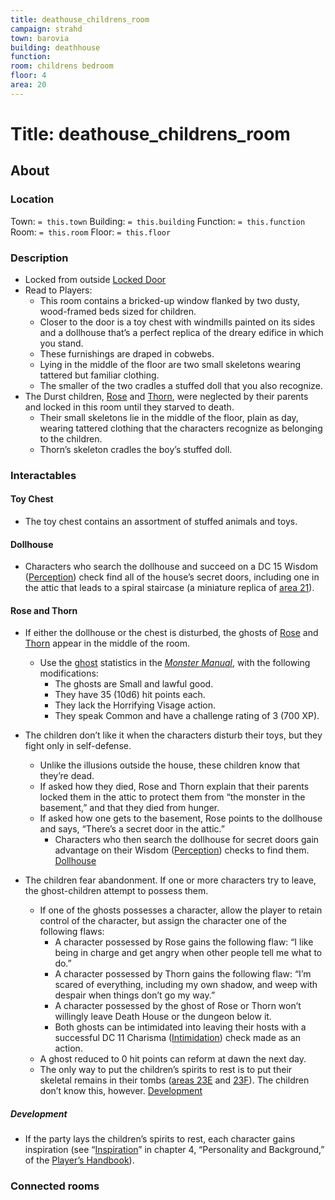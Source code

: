 ```yaml
---
title: deathouse_childrens_room
campaign: strahd
town: barovia
building: deathhouse
function: 
room: childrens bedroom
floor: 4
area: 20
---
```

# Title: deathouse_childrens_room
## About
### Location
Town: `= this.town`
Building: `= this.building`
Function: `= this.function`
Room: `= this.room`
Floor: `= this.floor` 
### Description
- Locked from outside [Locked Door](deathhouse_attic_hall.md#Locked%20Door)
- Read to Players:
	- This room contains a bricked-up window flanked by two dusty, wood-framed beds sized for children. 
	- Closer to the door is a toy chest with windmills painted on its sides and a dollhouse that’s a perfect replica of the dreary edifice in which you stand. 
	- These furnishings are draped in cobwebs.
	-  Lying in the middle of the floor are two small skeletons wearing tattered but familiar clothing. 
	- The smaller of the two cradles a stuffed doll that you also recognize.
- The Durst children, [Rose](https://www.dndbeyond.com/monsters/rose-durst) and [Thorn](https://www.dndbeyond.com/monsters/thorn-durst), were neglected by their parents and locked in this room until they starved to death. 
	- Their small skeletons lie in the middle of the floor, plain as day, wearing tattered clothing that the characters recognize as belonging to the children. 
	- Thorn’s skeleton cradles the boy’s stuffed doll.
### Interactables
#### Toy Chest
- The toy chest contains an assortment of stuffed animals and toys. 
#### Dollhouse
- Characters who search the dollhouse and succeed on a DC 15 Wisdom ([Perception](https://www.dndbeyond.com/compendium/rules/basic-rules/using-ability-scores#Perception)) check find all of the house’s secret doors, including one in the attic that leads to a spiral staircase (a miniature replica of [area 21](https://www.dndbeyond.com/sources/cos/appendix-b-death-house#21SecretStairs "area 21")).
#### Rose and Thorn
- If either the dollhouse or the chest is disturbed, the ghosts of [Rose](https://www.dndbeyond.com/monsters/rose-durst) and [Thorn](https://www.dndbeyond.com/monsters/thorn-durst) appear in the middle of the room. 
	- Use the [ghost](https://www.dndbeyond.com/monsters/ghost) statistics in the _[Monster Manual](https://www.dndbeyond.com/sources/mm "Monster Manual")_, with the following modifications:
		- The ghosts are Small and lawful good.
		- They have 35 (10d6) hit points each.
		- They lack the Horrifying Visage action.
		- They speak Common and have a challenge rating of 3 (700 XP).

- The children don’t like it when the characters disturb their toys, but they fight only in self-defense. 
	- Unlike the illusions outside the house, these children know that they’re dead. 
	- If asked how they died, Rose and Thorn explain that their parents locked them in the attic to protect them from “the monster in the basement,” and that they died from hunger.
	- If asked how one gets to the basement, Rose points to the dollhouse and says, “There’s a secret door in the attic.” 
		- Characters who then search the dollhouse for secret doors gain advantage on their Wisdom ([Perception](https://www.dndbeyond.com/compendium/rules/basic-rules/using-ability-scores#Perception)) checks to find them. [Dollhouse](#Dollhouse)

- The children fear abandonment. If one or more characters try to leave, the ghost-children attempt to possess them. 
	- If one of the ghosts possesses a character, allow the player to retain control of the character, but assign the character one of the following flaws:
		- A character possessed by Rose gains the following flaw: “I like being in charge and get angry when other people tell me what to do.”
		- A character possessed by Thorn gains the following flaw: “I’m scared of everything, including my own shadow, and weep with despair when things don’t go my way.”
		- A character possessed by the ghost of Rose or Thorn won’t willingly leave Death House or the dungeon below it. 
		- Both ghosts can be intimidated into leaving their hosts with a successful DC 11 Charisma ([Intimidation](https://www.dndbeyond.com/compendium/rules/basic-rules/using-ability-scores#Intimidation)) check made as an action.
	- A ghost reduced to 0 hit points can reform at dawn the next day. 
	- The only way to put the children’s spirits to rest is to put their skeletal remains in their tombs ([areas 23E](https://www.dndbeyond.com/sources/cos/appendix-b-death-house#23ERosesCrypt "areas 23E") and [23F](https://www.dndbeyond.com/sources/cos/appendix-b-death-house#23FThornsCrypt "23F")). The children don’t know this, however. [Development](#Development)

##### Development
- If the party lays the children’s spirits to rest, each character gains inspiration (see “[Inspiration](https://www.dndbeyond.com/sources/phb/personality-and-background#Inspiration "Inspiration")” in chapter 4, “Personality and Background,” of the [Player’s Handbook](https://www.dndbeyond.com/sources/phb "Player’s Handbook")).
### Connected rooms